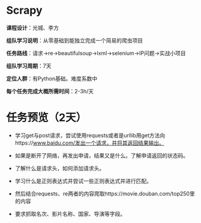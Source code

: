 # Scrapy
**课程设计**：光城、李方

**组队学习说明**：从零基础到能独立完成一个简易的爬虫项目

**任务路线**：请求→re→beautifulsoup→lxml→selenium→IP问题→实战小项目

**组队学习周期**：7天

**定位人群**：有Python基础。难度系数中

**每个任务完成大概所需时间**：2-3h/天

# 任务预览（2天）
-   学习get与post请求，尝试使用requests或者是urllib用get方法向https://www.baidu.com/发出一个请求，并将其返回结果输出。

-   如果是断开了网络，再发出申请，结果又是什么。了解申请返回的状态码。

-   了解什么是请求头，如何添加请求头。

-   学习什么是正则表达式并尝试一些正则表达式并进行匹配。

-   然后结合requests、re两者的内容爬取https://movie.douban.com/top250里的内容

-   要求抓取名次、影片名称、国家、导演等字段。